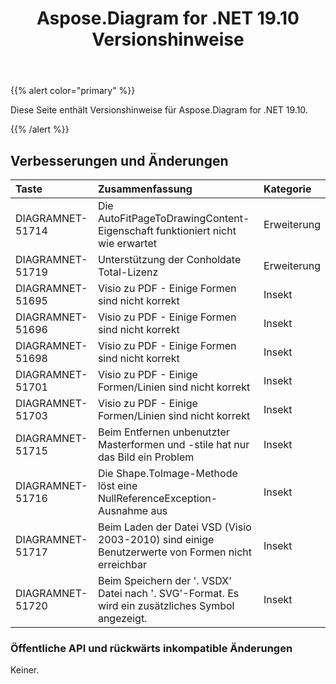 ﻿---
title: Aspose.Diagram for .NET 19.10 Versionshinweise
type: docs
weight: 30
url: /de/net/aspose-diagram-for-net-19-10-release-notes/
---
{{% alert color="primary" %}} 

Diese Seite enthält Versionshinweise für Aspose.Diagram for .NET 19.10.

{{% /alert %}} 
## **Verbesserungen und Änderungen**

|**Taste**|**Zusammenfassung**|**Kategorie**|
|:- |:- |:- |
|DIAGRAMNET-51714|Die AutoFitPageToDrawingContent-Eigenschaft funktioniert nicht wie erwartet|Erweiterung|
|DIAGRAMNET-51719|Unterstützung der Conholdate Total-Lizenz|Erweiterung|
|DIAGRAMNET-51695|Visio zu PDF - Einige Formen sind nicht korrekt|Insekt|
|DIAGRAMNET-51696|Visio zu PDF - Einige Formen sind nicht korrekt|Insekt|
|DIAGRAMNET-51698|Visio zu PDF - Einige Formen sind nicht korrekt|Insekt|
|DIAGRAMNET-51701|Visio zu PDF - Einige Formen/Linien sind nicht korrekt|Insekt|
|DIAGRAMNET-51703|Visio zu PDF - Einige Formen/Linien sind nicht korrekt|Insekt|
|DIAGRAMNET-51715|Beim Entfernen unbenutzter Masterformen und -stile hat nur das Bild ein Problem|Insekt|
|DIAGRAMNET-51716|Die Shape.ToImage-Methode löst eine NullReferenceException-Ausnahme aus|Insekt|
|DIAGRAMNET-51717|Beim Laden der Datei VSD (Visio 2003-2010) sind einige Benutzerwerte von Formen nicht erreichbar|Insekt|
|DIAGRAMNET-51720|Beim Speichern der '. VSDX' Datei nach '. SVG'-Format. Es wird ein zusätzliches Symbol angezeigt.|Insekt|
### **Öffentliche API und rückwärts inkompatible Änderungen**
Keiner.
